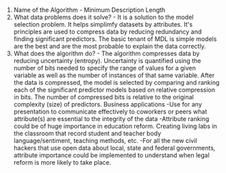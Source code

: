 1. Name of the Algorithm - Minimum Description Length
2. What data problems does it solve? - It is a solution to the model selection problem. It helps simplimfy datasets by attributes. It's principles are used to compress data by reducing redundancy and finding significant predictors. The basic tenant of MDL is simple models are the best and are the most probable to explain the data correctly. 
3. What does the algorithm do? - The algorithm compresses data by reducing uncertainty (entropy). Uncertainty is quantified using the number of bits needed to specify the range of values for a given variable as well as the number of instances of that same variable. After the data is compressed, the model is selected by comparing and ranking each of the significant predictor models based on relative compression in bits. The number of compressed bits is relative to the original complexity (size) of predictors.
Business applications
-Use for any presentation to communicate effectively to coworkers or peers what attribute(s) are essential to the integrity of the data
-Attribute ranking could be of huge importance in education reform. Creating living labs in the classroom that record student and teacher body language/sentiment, teaching methods, etc.
-For all the new civil hackers that use open data about local, state and federal governments, attribute importance could be implemented to understand when legal reform is more likely to take place.
